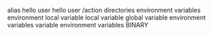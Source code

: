 alias
hello user
hello user
/action
directories
 environment variables
environment
local variable
local variable
global variable
environment variables
variable
environment variables
BINARY
